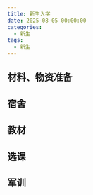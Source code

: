 ```yaml
---
title: 新生入学
date: 2025-08-05 00:00:00
categories: 
  - 新生
tags: 
  - 新生
---
```

## 材料、物资准备

## 宿舍

## 教材

## 选课

## 军训


